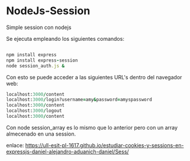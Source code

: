 # NodeJs-Session
Simple session con nodejs


Se ejecuta empleando los siguientes comandos:
```ruby

npm install express
npm install express-session
node session_auth.js &
```

Con esto se puede acceder a las siguientes URL's dentro del navegador web:
```ruby
localhost:3000/content
localhost:3000/login?username=amy&password=amyspassword
localhost:3000/content
localhost:3000/logout
localhost:3000/content

```
Con node session_array es lo mismo que lo anterior pero con un array almecenado en una session. 

enlace: https://ull-esit-pl-1617.github.io/estudiar-cookies-y-sessions-en-expressjs-daniel-alejandro-aduanich-daniel/Sess/
